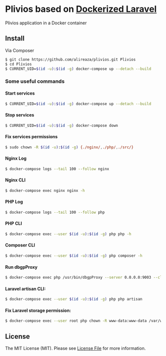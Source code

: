 # Plivios based on [Dockerized Laravel](https://github.com/alireaza/dockerized-laravel)
Plivios application in a Docker container

## Install

Via Composer
```bash
$ git clone https://github.com/alireaza/plivios.git Plivios
$ cd Plivios
$ CURRENT_UID=$(id -u):$(id -g) docker-compose up --detach --build
```


### Some useful commands

#### Start services
```bash
$ CURRENT_UID=$(id -u):$(id -g) docker-compose up --detach --build
```

#### Stop services
```bash
$ CURRENT_UID=$(id -u):$(id -g) docker-compose down
```

#### Fix services permissions
```bash
$ sudo chown -R $(id -u):$(id -g) {./nginx/,./php/,./src/}
```

#### Nginx Log
```bash
$ docker-compose logs --tail 100 --follow nginx
```

#### Nginx CLI
```bash
$ docker-compose exec nginx nginx -h
```

#### PHP Log
```bash
$ docker-compose logs --tail 100 --follow php
```

#### PHP CLI
```bash
$ docker-compose exec --user $(id -u):$(id -g) php php -h
```

#### Composer CLI
```bash
$ docker-compose exec --user $(id -u):$(id -g) php composer -h
```

#### Run dbgpProxy
```bash
$ docker-compose exec php /usr/bin/dbgpProxy --server 0.0.0.0:9003 --client 0.0.0.0:9001
```

#### Laravel artisan CLI:
```bash
$ docker-compose exec --user $(id -u):$(id -g) php php artisan
```

#### Fix Laravel storage permission:
```bash
$ docker-compose exec --user root php chown -R www-data:www-data /var/www/html/storage
```

## License

The MIT License (MIT). Please see [License File](LICENSE) for more information.
